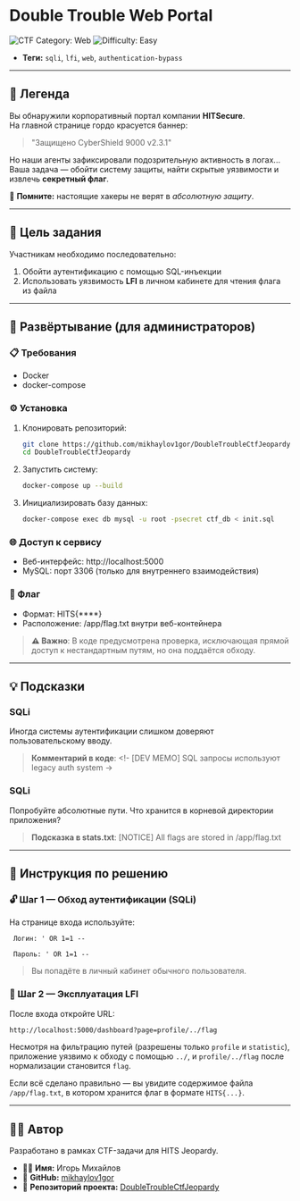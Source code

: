 # Double Trouble Web Portal

![CTF Category: Web](https://img.shields.io/badge/Category-Web-red) 
![Difficulty: Easy](https://img.shields.io/badge/Difficulty-Easy-green)
- **Теги:** `sqli`, `lfi`, `web`, `authentication-bypass`

---

## 🎯 Легенда

Вы обнаружили корпоративный портал компании **HITSecure**.  
На главной странице гордо красуется баннер:

> "Защищено CyberShield 9000 v2.3.1"

Но наши агенты зафиксировали подозрительную активность в логах...  
Ваша задача — обойти систему защиты, найти скрытые уязвимости и извлечь **секретный флаг**.

🧠 **Помните:** настоящие хакеры не верят в _абсолютную защиту_.

---

## 🧩 Цель задания

Участникам необходимо последовательно:

1. Обойти аутентификацию с помощью SQL-инъекции  
2. Использовать уязвимость **LFI** в личном кабинете для чтения флага из файла

---

## 🚀 Развёртывание (для администраторов)

### 📋 Требования

- Docker
- docker-compose

### ⚙️ Установка

1. Клонировать репозиторий:

   ```bash
   git clone https://github.com/mikhaylov1gor/DoubleTroubleCtfJeopardy
   cd DoubleTroubleCtfJeopardy
   ```

2. Запустить систему:
   ```bash
   docker-compose up --build
   ```

3. Инициализировать базу данных:
   ```bash
   docker-compose exec db mysql -u root -psecret ctf_db < init.sql
   ```
### 🌐 Доступ к сервису
- Веб-интерфейс: http://localhost:5000
- MySQL: порт 3306 (только для внутреннего взаимодействия)

### 🏁 Флаг

- Формат: HITS{****}
- Расположение: /app/flag.txt внутри веб-контейнера

> **⚠️ Важно**: В коде предусмотрена проверка, исключающая прямой доступ к нестандартным путям, но она поддаётся обходу.

  
---

## 💡 Подсказки

### SQLi
Иногда системы аутентификации слишком доверяют пользовательскому вводу.
> **Комментарий в коде**: <!- [DEV MEMO] SQL запросы используют legacy auth system ->

### SQLi
Попробуйте абсолютные пути. Что хранится в корневой директории приложения?

> **Подсказка в stats.txt**: [NOTICE] All flags are stored in /app/flag.txt

---

## 🧠 Инструкция по решению

### 🔓 Шаг 1 — Обход аутентификации (SQLi)

На странице входа используйте:
 ```
  Логин: ' OR 1=1 --

  Пароль: ' OR 1=1 --
```

> Вы попадёте в личный кабинет обычного пользователя.

### 📂 Шаг 2 — Эксплуатация LFI

После входа откройте URL: 
```bash
http://localhost:5000/dashboard?page=profile/../flag
```
Несмотря на фильтрацию путей (разрешены только `profile` и `statistic`),  
приложение уязвимо к обходу с помощью `../`, и `profile/../flag` после нормализации становится `flag`.

Если всё сделано правильно — вы увидите содержимое файла `/app/flag.txt`, в котором хранится флаг в формате `HITS{...}`.


---

## 👨‍💻 Автор

Разработано в рамках CTF-задачи для HITS Jeopardy.  

- 🧑‍💻 **Имя:** Игорь Михайлов  
- 🔗 **GitHub:** [mikhaylov1gor](https://github.com/mikhaylov1gor)  
- 📁 **Репозиторий проекта:** [DoubleTroubleCtfJeopardy](https://github.com/mikhaylov1gor/DoubleTroubleCtfJeopardy)


